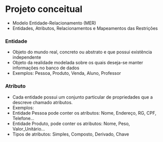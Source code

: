 # Projeto conceitual

-   Modelo Entidade-Relacionamento (MER)
-   Entidades, Atributos, Relacionamentos e Mapeamentos das Restrições

### Entidade

-   Objeto do mundo real, concreto ou abstrato e que possui existência independente
-   Objeto da realidade modelada sobre os quais deseja-se manter informações no banco de dados
-   Exemplos: Pessoa, Produto, Venda, Aluno, Professor

### Atributo

-   Cada entidade possui um conjunto particular de propriedades que a descreve chamado atributos.
-   Exemplos:
-   Entidade Pessoa pode conter os atributos: Nome, Endereço, RG, CPF, Telefone...
-   Entidade Produto, pode conter os atributos: Nome, Peso, Valor_Unitário...
-   Tipos de atributos: Simples, Composto, Derivado, Chave
